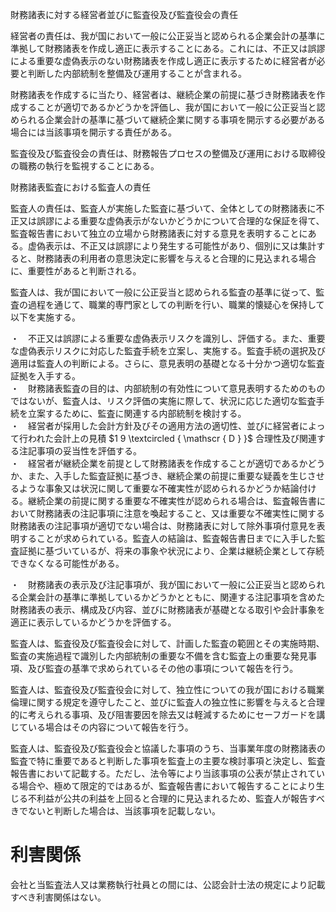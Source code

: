 財務諸表に対する経営者並びに監査役及び監査役会の責任  

経営者の責任は、我が国において一般に公正妥当と認められる企業会計の基準に準拠して財務諸表を作成し適正に表示することにある。これには、不正又は誤謬による重要な虚偽表示のない財務諸表を作成し適正に表示するために経営者が必要と判断した内部統制を整備及び運用することが含まれる。  

財務諸表を作成するに当たり、経営者は、継続企業の前提に基づき財務諸表を作成することが適切であるかどうかを評価し、我が国において一般に公正妥当と認められる企業会計の基準に基づいて継続企業に関する事項を開示する必要がある場合には当該事項を開示する責任がある。  

監査役及び監査役会の責任は、財務報告プロセスの整備及び運用における取締役の職務の執行を監視することにある。  

財務諸表監査における監査人の責任  

監査人の責任は、監査人が実施した監査に基づいて、全体としての財務諸表に不正又は誤謬による重要な虚偽表示がないかどうかについて合理的な保証を得て、監査報告書において独立の立場から財務諸表に対する意見を表明することにある。虚偽表示は、不正又は誤謬により発生する可能性があり、個別に又は集計すると、財務諸表の利用者の意思決定に影響を与えると合理的に見込まれる場合に、重要性があると判断される。  

監査人は、我が国において一般に公正妥当と認められる監査の基準に従って、監査の過程を通じて、職業的専門家としての判断を行い、職業的懐疑心を保持して以下を実施する。  

・　不正又は誤謬による重要な虚偽表示リスクを識別し、評価する。また、重要な虚偽表示リスクに対応した監査手続を立案し、実施する。監査手続の選択及び適用は監査人の判断による。さらに、意見表明の基礎となる十分かつ適切な監査証拠を入手する。  
・　財務諸表監査の目的は、内部統制の有効性について意見表明するためのものではないが、監査人は、リスク評価の実施に際して、状況に応じた適切な監査手続を立案するために、監査に関連する内部統制を検討する。  
・　経営者が採用した会計方針及びその適用方法の適切性、並びに経営者によって行われた会計上の見積 $1 9 \textcircled { \mathscr { D } }$ 合理性及び関連する注記事項の妥当性を評価する。  
・　経営者が継続企業を前提として財務諸表を作成することが適切であるかどうか、また、入手した監査証拠に基づき、継続企業の前提に重要な疑義を生じさせるような事象又は状況に関して重要な不確実性が認められるかどうか結論付ける。継続企業の前提に関する重要な不確実性が認められる場合は、監査報告書において財務諸表の注記事項に注意を喚起すること、又は重要な不確実性に関する財務諸表の注記事項が適切でない場合は、財務諸表に対して除外事項付意見を表明することが求められている。監査人の結論は、監査報告書日までに入手した監査証拠に基づいているが、将来の事象や状況により、企業は継続企業として存続できなくなる可能性がある。  

・　財務諸表の表示及び注記事項が、我が国において一般に公正妥当と認められる企業会計の基準に準拠しているかどうかとともに、関連する注記事項を含めた財務諸表の表示、構成及び内容、並びに財務諸表が基礎となる取引や会計事象を適正に表示しているかどうかを評価する。  

監査人は、監査役及び監査役会に対して、計画した監査の範囲とその実施時期、監査の実施過程で識別した内部統制の重要な不備を含む監査上の重要な発見事項、及び監査の基準で求められているその他の事項について報告を行う。  

監査人は、監査役及び監査役会に対して、独立性についての我が国における職業倫理に関する規定を遵守したこと、並びに監査人の独立性に影響を与えると合理的に考えられる事項、及び阻害要因を除去又は軽減するためにセーフガードを講じている場合はその内容について報告を行う。  

監査人は、監査役及び監査役会と協議した事項のうち、当事業年度の財務諸表の監査で特に重要であると判断した事項を監査上の主要な検討事項と決定し、監査報告書において記載する。ただし、法令等により当該事項の公表が禁止されている場合や、極めて限定的ではあるが、監査報告書において報告することにより生じる不利益が公共の利益を上回ると合理的に見込まれるため、監査人が報告すべきでないと判断した場合は、当該事項を記載しない。  

# 利害関係  

会社と当監査法人又は業務執行社員との間には、公認会計士法の規定により記載すべき利害関係はない。  